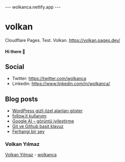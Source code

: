 ---  wolkanca.netlify.app ---
# volkan
Cloudflare Pages. Test. Volkan. https://volkan.pages.dev/

#### Hi there 👋

## Social
- Twitter: https://twitter.com/wolkanca
- Linkedin: https://www.linkedin.com/in/wolkanca/


## Blog posts
<!-- BLOG-POST-LIST:START -->
- [WordPress gizli özel alanları göster](https://wolkanca.com.tr/wordpress-gizli-ozel-alanlari-goster/)
- [follow.it kullanımı](https://wolkanca.com.tr/follow-it-kullanimi/)
- [Google AI – görüntü iyileştirme](https://wolkanca.com.tr/google-ai-goruntu-iyilestirme/)
- [Git ve Github basit klavuz](https://wolkanca.com.tr/git-ve-github-basit-klavuz/)
- [Ferhangi bir şey](https://wolkanca.com.tr/ferhangi-bir-sey/)
<!-- BLOG-POST-LIST:END -->


### Volkan Yılmaz

[Volkan Yılmaz](https://volkanyilmaz.com.tr/) - [wolkanca](https://wolkanca.com.tr/)

